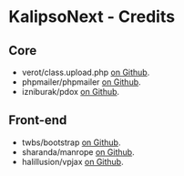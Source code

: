 # KalipsoNext - Credits

## Core
- verot/class.upload.php [on Github](https://github.com/verot/class.upload.php).
- phpmailer/phpmailer [on Github](https://github.com/PHPMailer/PHPMailer).
- izniburak/pdox [on Github](https://github.com/izniburak/pdox).

## Front-end
- twbs/bootstrap [on Github](https://github.com/verot/class.upload.php).
- sharanda/manrope [on Github](https://github.com/sharanda/manrope).
- halillusion/vpjax [on Github](https://github.com/halillusion/vpjax).